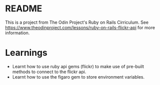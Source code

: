 # README
This is a project from The Odin Project's Ruby on Rails Cirriculum. See https://www.theodinproject.com/lessons/ruby-on-rails-flickr-api for more information.


# Learnings
- Learnt how to use ruby api gems (flickr) to make use of pre-built methods to connect to the flickr api.
- Learnt how to use the figaro gem to store environment variables.

